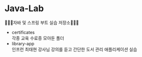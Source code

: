 # Java-Lab
🧚🏻‍♀️자바 및 스프링 부트 실습 저장소🧚🏻‍♀️
- certificates  
  각종 교육 수료증 모아둔 폴더
- library-app  
  인프런 최태현 강사님 강의를 듣고 간단한 도서 관리 애플리케이션 실습
